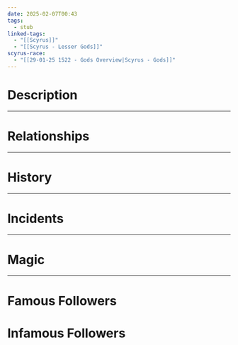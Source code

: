 ```yaml
---
date: 2025-02-07T00:43
tags:
  - stub
linked-tags:
  - "[[Scyrus]]"
  - "[[Scyrus - Lesser Gods]]"
scyrus-race:
  - "[[29-01-25 1522 - Gods Overview|Scyrus - Gods]]"
---
```

# Description

---
# Relationships

---
# History

---
# Incidents

---
# Magic

---
# Famous Followers
# Infamous Followers

